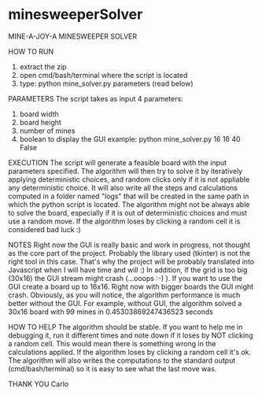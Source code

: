 # minesweeperSolver

MINE-A-JOY-A MINESWEEPER SOLVER

HOW TO RUN
1) extract the zip
2) open cmd/bash/terminal where the script is located
3) type: python mine_solver.py parameters (read below)

PARAMETERS
The script takes as input 4 parameters:
1) board width
2) board height
3) number of mines
4) boolean to display the GUI
example: python mine_solver.py 16 16 40 False

EXECUTION
The script will generate a feasible board with the input parameters specified. The algorithm will then try to solve it by iteratively applying deterministic choices, and random clicks only if it is not appliable any deterministic choice.
It will also write all the steps and calculations computed in a folder named "logs" that will be created in the same path in which the python script is located.
The algorithm might not be always able to solve the board, especially if it is out of deterministic choices and must use a random move. If the algorithm loses by clicking a random cell it is considered bad luck :)

NOTES
Right now the GUI is really basic and work in progress, not thought as the core part of the project. Probably the library used (tkinter) is not the right tool in this case. That's why the project will be probably translated into Javascript when I will have time and will :)
In addition, if the grid is too big (30x16) the GUI stream might crash (...ooops :-) ). If you want to use the GUI create a board up to 16x16. Right now with bigger boards the GUI might crash.
Obviously, as you will notice, the algorithm performance is much better without the GUI.
For example, without GUI, the algorithm solved a 30x16 board with 99 mines in 0.45303869247436523 seconds

HOW TO HELP
The algorithm should be stable. If you want to help me in debugging it, run it different times and note down if it loses by NOT clicking a random cell. This would mean there is something wrong in the calculations applied.
If the algorithm loses by clicking a random cell it's ok.
The algorithm will also writes the computations to the standard output (cmd/bash/terminal) so it is easy to see what the last move was.

THANK YOU
Carlo
